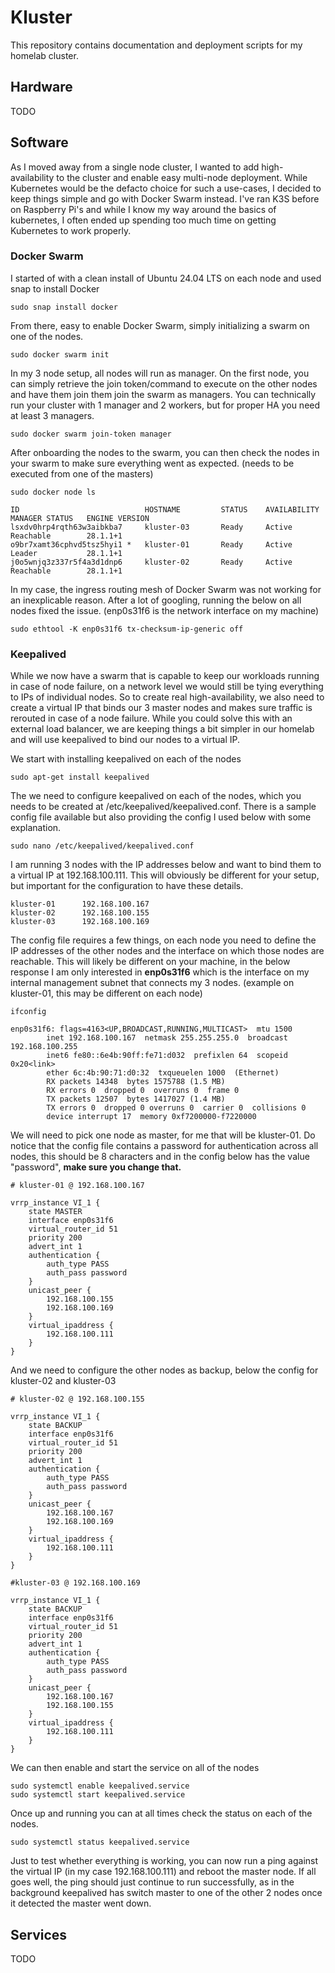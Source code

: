 # Kluster

This repository contains documentation and deployment scripts for my homelab cluster.

## Hardware

TODO

## Software

As I moved away from a single node cluster, I wanted to add high-availability to the cluster and enable easy multi-node deployment. While Kubernetes would be the defacto choice for such a use-cases, I decided to keep things simple and go with Docker Swarm instead. I've ran K3S before on Raspberry Pi's and while I know my way around the basics of kubernetes, I often ended up spending too much time on getting Kubernetes to work properly.

### Docker Swarm

I started of with a clean install of Ubuntu 24.04 LTS on each node and used snap to install Docker

```
sudo snap install docker
```

From there, easy to enable Docker Swarm, simply initializing a swarm on one of the nodes.

```
sudo docker swarm init
```

In my 3 node setup, all nodes will run as manager. On the first node, you can simply retrieve the join token/command to execute on the other nodes and have them join them join the swarm as managers. You can technically run your cluster with 1 manager and 2 workers, but for proper HA you need at least 3 managers.

```
sudo docker swarm join-token manager
```

After onboarding the nodes to the swarm, you can then check the nodes in your swarm to make sure everything went as expected. (needs to be executed from one of the masters)

```
sudo docker node ls

ID                            HOSTNAME         STATUS    AVAILABILITY   MANAGER STATUS   ENGINE VERSION
lsxdv0hrp4rqth63w3aibkba7     kluster-03       Ready     Active         Reachable        28.1.1+1
o9br7xamt36cphvd5tsz5hyi1 *   kluster-01       Ready     Active         Leader           28.1.1+1
j0o5wnjq3z337r5f4a3d1dnp6     kluster-02       Ready     Active         Reachable        28.1.1+1
```

In my case, the ingress routing mesh of Docker Swarm was not working for an inexplicable reason. After a lot of googling, running the below on all nodes fixed the issue. (enp0s31f6 is the network interface on my machine)

```
sudo ethtool -K enp0s31f6 tx-checksum-ip-generic off
```

### Keepalived

While we now have a swarm that is capable to keep our workloads running in case of node failure, on a network level we would still be tying everything to IPs of individual nodes. So to create real high-availability, we also need to create a virtual IP that binds our 3 master nodes and makes sure traffic is rerouted in case of a node failure. While you could solve this with an external load balancer, we are keeping things a bit simpler in our homelab and will use keepalived to bind our nodes to a virtual IP.

We start with installing keepalived on each of the nodes

```
sudo apt-get install keepalived
```

The we need to configure keepalived on each of the nodes, which you needs to be created at /etc/keepalived/keepalived.conf. There is a sample config file available but also providing the config I used below with some explanation.

```
sudo nano /etc/keepalived/keepalived.conf
```

I am running 3 nodes with the IP addresses below and want to bind them to a virtual IP at 192.168.100.111. This will obviously be different for your setup, but important for the configuration to have these details.

```
kluster-01      192.168.100.167
kluster-02      192.168.100.155
kluster-03      192.168.100.169
```

The config file requires a few things, on each node you need to define the IP addresses of the other nodes and the interface on which those nodes are reachable. This will likely be different on your machine, in the below response I am only interested in **enp0s31f6** which is the interface on my internal management subnet that connects my 3 nodes. (example on kluster-01, this may be different on each node)


```
ifconfig

enp0s31f6: flags=4163<UP,BROADCAST,RUNNING,MULTICAST>  mtu 1500
        inet 192.168.100.167  netmask 255.255.255.0  broadcast 192.168.100.255
        inet6 fe80::6e4b:90ff:fe71:d032  prefixlen 64  scopeid 0x20<link>
        ether 6c:4b:90:71:d0:32  txqueuelen 1000  (Ethernet)
        RX packets 14348  bytes 1575788 (1.5 MB)
        RX errors 0  dropped 0  overruns 0  frame 0
        TX packets 12507  bytes 1417027 (1.4 MB)
        TX errors 0  dropped 0 overruns 0  carrier 0  collisions 0
        device interrupt 17  memory 0xf7200000-f7220000  
```

We will need to pick one node as master, for me that will be kluster-01. Do notice that the config file contains a password for authentication across all nodes, this should be 8 characters and in the config below has the value "password", **make sure you change that.**

```
# kluster-01 @ 192.168.100.167

vrrp_instance VI_1 {
    state MASTER
    interface enp0s31f6
    virtual_router_id 51
    priority 200
    advert_int 1              
    authentication {
        auth_type PASS
        auth_pass password
    }
    unicast_peer {
        192.168.100.155
        192.168.100.169
    }
    virtual_ipaddress {
        192.168.100.111
    }
}
```

And we need to configure the other nodes as backup, below the config for kluster-02 and kluster-03

```
# kluster-02 @ 192.168.100.155

vrrp_instance VI_1 {
    state BACKUP
    interface enp0s31f6
    virtual_router_id 51
    priority 200
    advert_int 1              
    authentication {
        auth_type PASS
        auth_pass password
    }
    unicast_peer {
        192.168.100.167
        192.168.100.169
    }
    virtual_ipaddress {
        192.168.100.111
    }
}

#kluster-03 @ 192.168.100.169

vrrp_instance VI_1 {
    state BACKUP
    interface enp0s31f6
    virtual_router_id 51
    priority 200
    advert_int 1              
    authentication {
        auth_type PASS
        auth_pass password
    }
    unicast_peer {
        192.168.100.167
        192.168.100.155
    }
    virtual_ipaddress {
        192.168.100.111
    }
}
```

We can then enable and start the service on all of the nodes

```
sudo systemctl enable keepalived.service
sudo systemctl start keepalived.service
```

Once up and running you can at all times check the status on each of the nodes.

```
sudo systemctl status keepalived.service
```

Just to test whether everything is working, you can now run a ping against the virtual IP (in my case 192.168.100.111) and reboot the master node. If all goes well, the ping should just continue to run successfully, as in the background keepalived has switch master to one of the other 2 nodes once it detected the master went down.

## Services

TODO

